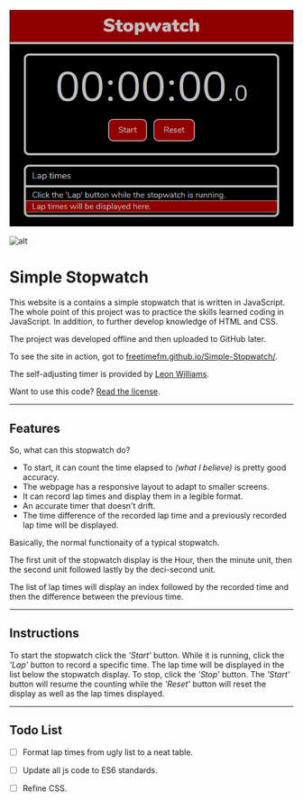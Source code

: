 ![Screenshot of the webpage](webpage_main.png)

![alt](https://img.shields.io/github/license/FreetimeFM/Simple-Stopwatch)

# Simple Stopwatch
This website is a contains a simple stopwatch that is written in JavaScript. The whole point of this project was to practice the skills learned coding in JavaScript. In addition, to further develop knowledge of HTML and CSS.

The project was developed offline and then uploaded to GitHub later.

To see the site in action, got to [freetimefm.github.io/Simple-Stopwatch/](https://freetimefm.github.io/Simple-Stopwatch/ "This will take you to a dedicated GitHub page.").

The self-adjusting timer is provided by [Leon Williams](https://stackoverflow.com/a/44337628 "Stack Overflow thread.").

Want to use this code? [Read the license](LICENSE "MIT License").

---

## Features
So, what can this stopwatch do?  
- To start, it can count the time elapsed to *(what I believe)* is pretty good accuracy.
- The webpage has a responsive layout to adapt to smaller screens.
- It can record lap times and display them in a legible format.
- An accurate timer that doesn't drift.
- The time difference of the recorded lap time and a previously recorded lap time will be displayed.

Basically, the normal functionaity of a typical stopwatch.  

The first unit of the stopwatch display is the Hour, then the minute unit, then the second unit followed lastly by the deci-second unit.

The list of lap times will display an index followed by the recorded time and then the difference between the previous time.

---

## Instructions
To start the stopwatch click the *'Start'* button. While it is running, click the *'Lap'* button to record a specific time. The lap time will be displayed in the list below the stopwatch display. To stop, click the *'Stop'* button. The *'Start'* button will resume the counting while the *'Reset'* button will reset the display as well as the lap times displayed.

---

## Todo List
- [ ] Format lap times from ugly list to a neat table.
- [ ] Update all js code to ES6 standards.
- [ ] Refine CSS.


